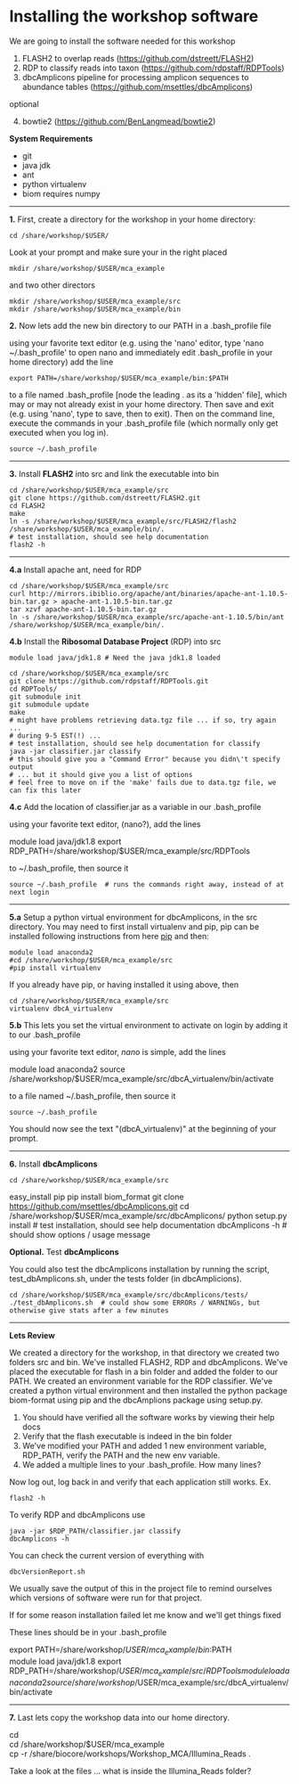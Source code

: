# Installing the workshop software

We are going to install the software needed for this workshop

1. FLASH2 to overlap reads (https://github.com/dstreett/FLASH2)
2. RDP to classify reads into taxon (https://github.com/rdpstaff/RDPTools)
3. dbcAmplicons pipeline for processing amplicon sequences to abundance tables (https://github.com/msettles/dbcAmplicons)

optional

4. bowtie2 (https://github.com/BenLangmead/bowtie2)

**System Requirements**

* git
* java jdk
* ant
* python virtualenv
* biom requires numpy

---

**1\.** First, create a directory for the workshop in your home directory:

    cd /share/workshop/$USER/

Look at your prompt and make sure your in the right placed

    mkdir /share/workshop/$USER/mca_example

and two other directors

	mkdir /share/workshop/$USER/mca_example/src
	mkdir /share/workshop/$USER/mca_example/bin

**2\.** Now lets add the new bin directory to our PATH in a \.bash_profile file

using your favorite text editor (e.g. using the 'nano' editor, type 'nano ~/.bash_profile' to open nano and immediately edit .bash_profile in your home directory) add the line

	export PATH=/share/workshop/$USER/mca_example/bin:$PATH

to a file named \.bash_profile [node the leading \. as its a 'hidden' file], which may or may not already exist in your home directory. Then save and exit (e.g. using 'nano', type <control-O> to save, then <control-X> to exit). Then on the command line, execute the commands in your .bash_profile file (which normally only get executed when you log in).

	source ~/.bash_profile

---

**3\.** Install **FLASH2** into src and link the executable into bin

	cd /share/workshop/$USER/mca_example/src
	git clone https://github.com/dstreett/FLASH2.git
	cd FLASH2
	make
	ln -s /share/workshop/$USER/mca_example/src/FLASH2/flash2 /share/workshop/$USER/mca_example/bin/.
	# test installation, should see help documentation
	flash2 -h

---

**4\.a** Install apache ant, need for RDP

	cd /share/workshop/$USER/mca_example/src
	curl http://mirrors.ibiblio.org/apache/ant/binaries/apache-ant-1.10.5-bin.tar.gz > apache-ant-1.10.5-bin.tar.gz
	tar xzvf apache-ant-1.10.5-bin.tar.gz
	ln -s /share/workshop/$USER/mca_example/src/apache-ant-1.10.5/bin/ant /share/workshop/$USER/mca_example/bin/.

**4\.b** Install the **Ribosomal Database Project** (RDP) into src

	module load java/jdk1.8 # Need the java jdk1.8 loaded

	cd /share/workshop/$USER/mca_example/src
	git clone https://github.com/rdpstaff/RDPTools.git
	cd RDPTools/
	git submodule init
	git submodule update
	make
	# might have problems retrieving data.tgz file ... if so, try again ...
	# during 9-5 EST(!) ...
	# test installation, should see help documentation for classify
	java -jar classifier.jar classify
	# this should give you a "Command Error" because you didn\'t specify output
	# ... but it should give you a list of options
	# feel free to move on if the 'make' fails due to data.tgz file, we can fix this later

**4\.c** Add the location of classifier.jar as a variable in our \.bash_profile

using your favorite text editor, (nano?), add the lines

module load java/jdk1.8
export RDP_PATH=/share/workshop/$USER/mca_example/src/RDPTools

to ~/\.bash_profile, then source it

	source ~/.bash_profile  # runs the commands right away, instead of at next login

---

**5\.a** Setup a python virtual environment for dbcAmplicons, in the src directory. You may need to first install virtualenv and pip, pip can be installed following instructions from here [pip](https://pip.pypa.io/en/stable/installing/) and then:

	module load anaconda2
	#cd /share/workshop/$USER/mca_example/src
	#pip install virtualenv

If you already have pip, or having installed it using above, then

	cd /share/workshop/$USER/mca_example/src
	virtualenv dbcA_virtualenv

**5\.b** This lets you set the virtual environment to activate on login by adding it to our \.bash_profile

using your favorite text editor, _nano_ is simple, add the lines

module load anaconda2
source /share/workshop/$USER/mca_example/src/dbcA_virtualenv/bin/activate 

to a file named ~/\.bash_profile, then source it

	source ~/.bash_profile

You should now see the text "(dbcA_virtualenv)" at the beginning of your prompt.

---

**6\.** Install **dbcAmplicons**

	cd /share/workshop/$USER/mca_example/src
  easy_install pip
  pip install biom_format
	git clone https://github.com/msettles/dbcAmplicons.git
	cd /share/workshop/$USER/mca_example/src/dbcAmplicons/
	python setup.py install
	# test installation, should see help documentation
	dbcAmplicons -h  # should show options / usage message

**Optional\.** Test **dbcAmplicons**

You could also test the dbcAmplicons installation by running the script, test_dbAmplicons.sh, under the tests folder (in dbcAmplicions).

	cd /share/workshop/$USER/mca_example/src/dbcAmplicons/tests/
	./test_dbAmplicons.sh  # could show some ERRORs / WARNINGs, but otherwise give stats after a few minutes

---

**Lets Review**

We created a directory for the workshop, in that directory we created two folders src and bin. We've installed FLASH2, RDP and dbcAmplicons. We've placed the executable for flash in a bin folder and added the folder to our PATH. We created an environment variable for the RDP classifier. We've created a python virtual environment and then installed the python package biom-format using pip and the dbcAmplions package using setup.py.

1. You should have verified all the software works by viewing their help docs
2. Verify that the flash executable is indeed in the bin folder
3. We've modified your PATH and added 1 new environment variable, RDP_PATH, verify the PATH and the new env variable.
4. We added a multiple lines to your \.bash_profile. How many lines?

Now log out, log back in and verify that each application still works. Ex.

	flash2 -h

To verify RDP and dbcAmplicons use

	java -jar $RDP_PATH/classifier.jar classify
	dbcAmplicons -h

You can check the current version of everything with

	dbcVersionReport.sh

We usually save the output of this in the project file to remind ourselves which versions of software were run for that project.

If for some reason installation failed let me know and we'll get things fixed

These lines should be in your .bash_profile

  export PATH=/share/workshop/$USER/mca_example/bin:$PATH  
  module load java/jdk1.8
  export RDP_PATH=/share/workshop/$USER/mca_example/src/RDPTools  
  module load anaconda2
  source /share/workshop/$USER/mca_example/src/dbcA_virtualenv/bin/activate  

---

**7\.** Last lets copy the workshop data into our home directory.

  cd  
  cd /share/workshop/$USER/mca_example  
  cp -r /share/biocore/workshops/Workshop_MCA/Illumina_Reads .  

Take a look at the files ... what is inside the Illumina_Reads folder?
